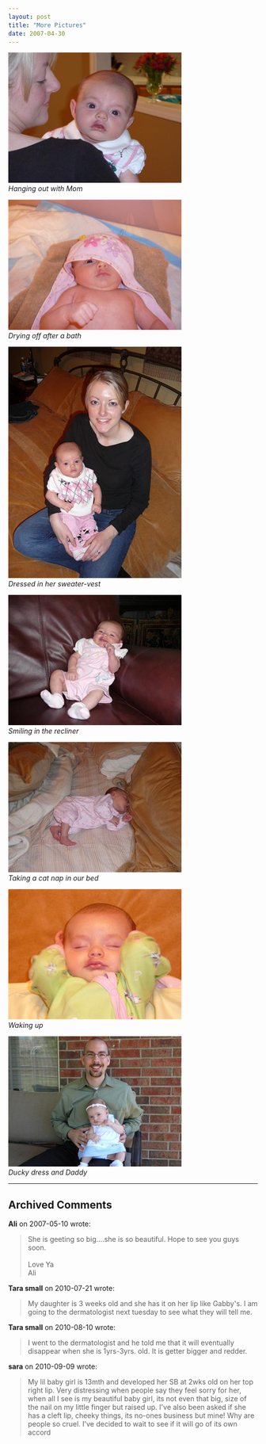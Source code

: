 ```yaml
---
layout: post
title: "More Pictures"
date: 2007-04-30
---
```


<p>
<img alt="" height="263" src="/assets/images/2007-04-30-P1000520(Custom).JPG" width="350"/><br/>
<em>Hanging out with Mom</em>
</p>
<p>
<img alt="" height="263" src="/assets/images/2007-04-30-P1000563(Custom).JPG" width="350"/><br/>
<em>Drying off after a bath</em>
</p>
<p>
<img alt="" height="467" src="/assets/images/2007-04-30-P1000503(Custom).JPG" width="350"/><br/>
<em>Dressed in her sweater-vest</em>
</p>
<p>
<img alt="" height="263" src="/assets/images/2007-04-30-P1000539(Custom).JPG" width="350"/><br/>
<em>Smiling in the recliner</em>
</p>
<p>
<img alt="" height="263" src="/assets/images/2007-04-30-P1000506(Custom).JPG" width="350"/><br/>
<em>Taking a cat nap in our bed</em>
</p>
<p>
<img alt="" height="263" src="/assets/images/2007-04-30-P1000603(Custom).JPG" width="350"/><br/>
<em>Waking up</em>
</p>
<p>
<img alt="" height="263" src="/assets/images/2007-04-30-P1000615(Custom).JPG" width="350"/><br/>
<em>Ducky dress and Daddy</em>
</p>

---

## Archived Comments

**Ali** on 2007-05-10 wrote:

> She is geeting so big....she is so beautiful.  Hope to see you guys soon.<br><br>Love Ya<br>Ali

**Tara small** on 2010-07-21 wrote:

> My daughter is 3 weeks old and she has it on her lip like Gabby's.  I am going to the dermatologist next tuesday to see what they will tell me.   

**Tara small** on 2010-08-10 wrote:

> I went to the dermatologist and he told me that it will eventually disappear when she is 1yrs-3yrs. old.   It is getter bigger and redder.   

**sara** on 2010-09-09 wrote:

> My lil baby girl is 13mth and developed her SB at 2wks old on her top right lip. Very distressing when people say they feel sorry for her, when all I see is my beautiful baby girl, its not even that big, size of the nail on my little finger but raised up. I've also been asked if she has a cleft lip, cheeky things, its no-ones business but mine! Why are people so cruel. I've decided to wait to see if it will go of its own accord

